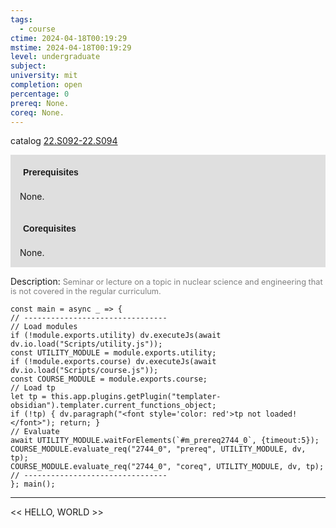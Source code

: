 ```yaml
---
tags:
  - course
ctime: 2024-04-18T00:19:29
mstime: 2024-04-18T00:19:29
level: undergraduate
subject: 
university: mit
completion: open
percentage: 0
prereq: None.
coreq: None.
---
```


catalog [22.S092-22.S094](http://student.mit.edu/catalog/m22a.html#22.S094)

<span style="display: block; padding: 15px; background-color: rgb(100, 100, 100, 0.2);"><font id="m_prereq2744_0" style="display: block; font-family: Arial, sans-serif; font-weight: bold; padding: 5px">Prerequisites</font><br><span id="prereq2744_0">None.</span></span>
<span style="display: block; padding: 15px; background-color: rgb(100, 100, 100, 0.2);"><font id="m_coreq2744_0" style="display: block; font-family: Arial, sans-serif; font-weight: bold; padding: 5px">Corequisites</font><br><span id="coreq2744_0">None.</span></span>

<font style="">Description:</font>
<font style="color: grey; font-size: 0.8rem;">Seminar or lecture on a topic in nuclear science and engineering that is not covered in the regular curriculum.</font>

```dataviewjs
const main = async _ => {
// --------------------------------
// Load modules
if (!module.exports.utility) dv.executeJs(await dv.io.load("Scripts/utility.js"));
const UTILITY_MODULE = module.exports.utility;
if (!module.exports.course) dv.executeJs(await dv.io.load("Scripts/course.js"));
const COURSE_MODULE = module.exports.course;
// Load tp
let tp = this.app.plugins.getPlugin("templater-obsidian").templater.current_functions_object;
if (!tp) { dv.paragraph("<font style='color: red'>tp not loaded!</font>"); return; }
// Evaluate
await UTILITY_MODULE.waitForElements(`#m_prereq2744_0`, {timeout:5});
COURSE_MODULE.evaluate_req("2744_0", "prereq", UTILITY_MODULE, dv, tp);
COURSE_MODULE.evaluate_req("2744_0", "coreq", UTILITY_MODULE, dv, tp);
// --------------------------------
}; main();
```

---

<< HELLO, WORLD >>
